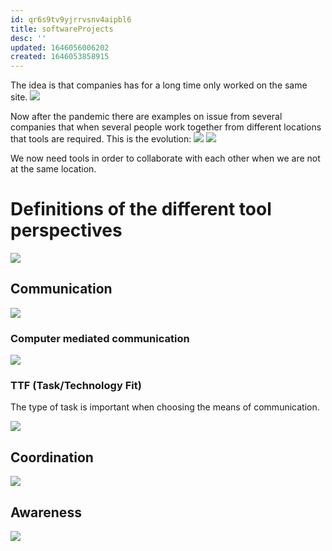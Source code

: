 ```yaml
---
id: qr6s9tv9yjrrvsnv4aipbl6
title: softwareProjects
desc: ''
updated: 1646056006202
created: 1646053858915
---
```

The idea is that companies has for a long time only worked on the same site.
![](/assets/images/2022-02-28-14-11-06.png)

Now after the pandemic there are examples on issue from several companies that when several people work together from different locations that tools are required. 
This is the evolution:
![](/assets/images/2022-02-28-14-11-50.png)
![](/assets/images/2022-02-28-14-17-09.png)

We now need tools in order to collaborate with each other when we are not at the same location. 

# Definitions of the different tool perspectives
![](/assets/images/2022-02-28-14-17-54.png)

## Communication
![](/assets/images/2022-02-28-14-19-55.png)

### Computer mediated communication
![](/assets/images/2022-02-28-14-20-36.png)

### TTF (Task/Technology Fit)
The type of task is important when choosing the means of communication.

![](/assets/images/2022-02-28-14-31-19.png)

## Coordination
![](/assets/images/2022-02-28-14-37-39.png)

## Awareness
![](/assets/images/2022-02-28-14-46-44.png)


